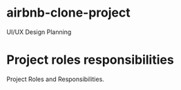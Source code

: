 # airbnb-clone-project
UI/UX Design Planning
# Project roles responsibilities
Project Roles and Responsibilities.
